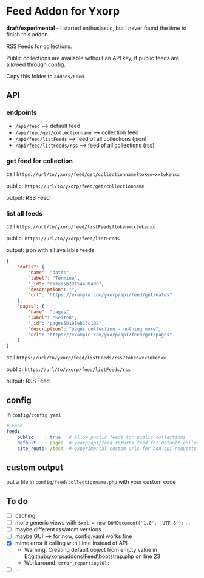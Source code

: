# Feed Addon for Yxorp

**draft/experimental** - I started enthusiastic, but I never found the time to finish this addon.

RSS Feeds for collections.

Public collections are available without an API key, if public feeds are allowed through config.

Copy this folder to `addons/Feed`.

## API

### endpoints

* `/api/feed` --> default feed
* `/api/feed/get/collectionname` --> collection feed
* `/api/feed/listFeeds` --> feed of all collections (json)
* `/api/feed/listFeeds/rss` --> feed of all collections (rss)

### get feed for collection

call `https://url/to/yxorp/feed/get/collectionname?token=xxtokenxx`

public: `https://url/to/yxorp/feed/get/collectionname`

output: RSS Feed

### list all feeds

call `https://url/to/yxorp/feed/listFeeds?token=xxtokenxx`

public: `https://url/to/yxorp/feed/listFeeds`

output: json with all available feeds

```json
{
    "dates": {
        "name": "dates",
        "label": "Termine",
        "_id": "dates5b29154a804d0",
        "description": "",
        "url": "https://example.com/yxorp/api/feed/get/dates"
    },
    "pages": {
        "name": "pages",
        "label": "Seiten",
        "_id": "pages5b191eb15c192",
        "description": "pages collection - nothing more",
        "url": "https://example.com/yxorp/api/feed/get/pages"
    }
}
```

call `https://url/to/yxorp/feed/listFeeds/rss?token=xxtokenxx`

public: `https://url/to/yxorp/feed/listFeeds/rss`

output: RSS Feed

## config

in `config/config.yaml`

```yaml
# Feed
feed:
    public    : true   # allow public feeds for public collections
    default   : pages  # yxorp/api/feed returns feed for default collection
    site_route: /test  # experimental custom urls for non-api-requests
```

## custom output

put a file in `config/feed/collectionname.php` with your custom code

## To do

* [ ] caching
* [ ] more generic views with `$xml = new DOMDocument('1.0', 'UTF-8');` ...
* [ ] maybe different rss/atom versions
* [ ] maybe GUI --> for now, config.yaml works fine
* [x] mime error if calling with Lime instead of API
  * Warning: Creating default object from empty value in E:\github\yxorp\addons\Feed\bootstrap.php on line 23
  * Workaround: `error_reporting(0);`
* [ ] ...
